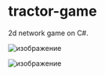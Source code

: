 # tractor-game

2d network game on C#.

![изображение](https://user-images.githubusercontent.com/79628281/116274187-1a643680-a78b-11eb-9458-0b50919ff1f2.png)

![изображение](https://user-images.githubusercontent.com/79628281/116274712-952d5180-a78b-11eb-855d-e8878c93393f.png)

